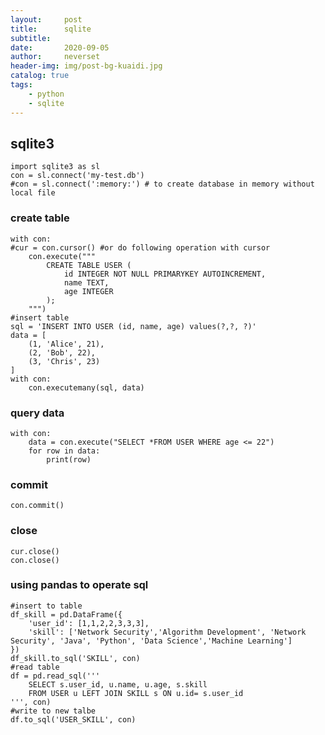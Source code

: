 ```yaml
---
layout:     post
title:      sqlite
subtitle:   
date:       2020-09-05
author:     neverset
header-img: img/post-bg-kuaidi.jpg
catalog: true
tags:
    - python
    - sqlite
---
```


## sqlite3 

    import sqlite3 as sl
    con = sl.connect('my-test.db')
    #con = sl.connect(':memory:') # to create database in memory without local file
### create table
    with con:
    #cur = con.cursor() #or do following operation with cursor
        con.execute("""
            CREATE TABLE USER (
                id INTEGER NOT NULL PRIMARYKEY AUTOINCREMENT,
                name TEXT,
                age INTEGER
            );
        """)
    #insert table
    sql = 'INSERT INTO USER (id, name, age) values(?,?, ?)'
    data = [
        (1, 'Alice', 21),
        (2, 'Bob', 22),
        (3, 'Chris', 23)
    ]
    with con:
        con.executemany(sql, data)
### query data
    with con:
        data = con.execute("SELECT *FROM USER WHERE age <= 22")
        for row in data:
            print(row)

### commit 

    con.commit()

### close

    cur.close()
    con.close()

### using pandas to operate sql

    #insert to table
    df_skill = pd.DataFrame({
        'user_id': [1,1,2,2,3,3,3],
        'skill': ['Network Security','Algorithm Development', 'Network Security', 'Java', 'Python', 'Data Science','Machine Learning']
    })
    df_skill.to_sql('SKILL', con)
    #read table
    df = pd.read_sql('''
        SELECT s.user_id, u.name, u.age, s.skill
        FROM USER u LEFT JOIN SKILL s ON u.id= s.user_id
    ''', con)
    #write to new talbe
    df.to_sql('USER_SKILL', con)